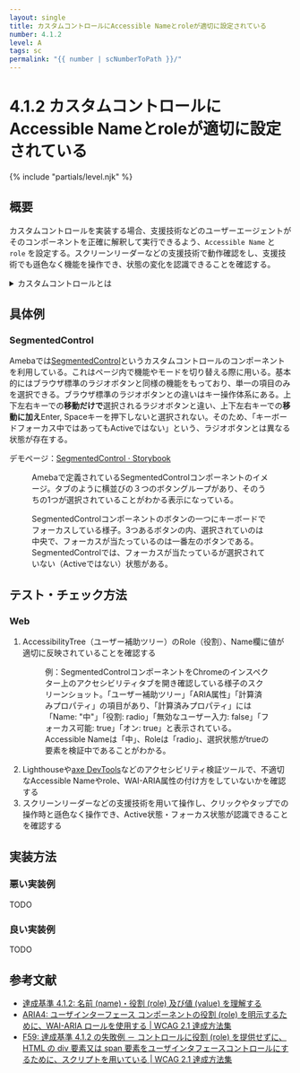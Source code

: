 ```yaml
---
layout: single
title: カスタムコントロールにAccessible Nameとroleが適切に設定されている
number: 4.1.2
level: A
tags: sc
permalink: "{{ number | scNumberToPath }}/"
---
```


# 4.1.2 カスタムコントロールにAccessible Nameとroleが適切に設定されている

{% include "partials/level.njk" %}

## 概要

カスタムコントロールを実装する場合、支援技術などのユーザーエージェントがそのコンポーネントを正確に解釈して実行できるよう、`Accessible Name` と `role` を設定する。スクリーンリーダーなどの支援技術で動作確認をし、支援技術でも遜色なく機能を操作でき、状態の変化を認識できることを確認する。

<details>
<summary>カスタムコントロールとは</summary>

カスタムコントロールとは、その言語が提供していない「独自のユーザーインタフェースコンポーネント」のことを指す。例えばタブ、 `<input type="checkbox">` を使わないチェックボックスなど。カスタムコントロールは、開発者が機能をスクリプトで実装する必要がある。

Webでは[WAI-ARIA](https://www.w3.org/TR/wai-aria/)を用いて実装することが多い。
</details>

## 具体例

### SegmentedControl

Amebaでは[SegmentedControl](https://ameba-spindle.web.app/?path=/docs/segmentedcontrol)というカスタムコントロールのコンポーネントを利用している。これはページ内で機能やモードを切り替える際に用いる。基本的にはブラウザ標準のラジオボタンと同様の機能をもっており、単一の項目のみを選択できる。ブラウザ標準のラジオボタンとの違いはキー操作体系にある。上下左右キーでの**移動だけで**選択されるラジオボタンと違い、上下左右キーでの**移動に加え**Enter, Spaceキーを押下しないと選択されない。そのため、「キーボードフォーカス中ではあってもActiveではない」という、ラジオボタンとは異なる状態が存在する。

デモページ：[SegmentedControl ⋅ Storybook](https://ameba-spindle.web.app/?path=/docs/segmentedcontrol)

<figure>
<img src="/img/4/1/2/segmented_control.png" alt="">
<figcaption>
Amebaで定義されているSegmentedControlコンポーネントのイメージ。タブのように横並びの３つのボタングループがあり、そのうちの1つが選択されていることがわかる表示になっている。
</figcaption>
</figure>
<figure>
<img src="/img/4/1/2/segmented_control_focused.png" alt="">
<figcaption>
SegmentedControlコンポーネントのボタンの一つにキーボードでフォーカスしている様子。3つあるボタンの内、選択されていのは中央で、フォーカスが当たっているのは一番左のボタンである。SegmentedControlでは、フォーカスが当たっているが選択されていない（Activeではない）状態がある。
</figcaption>
</figure>

## テスト・チェック方法

### Web

1. AccessibilityTree（ユーザー補助ツリー）のRole（役割）、Name欄に値が適切に反映されていることを確認する
    <figure>
    <img src="/img/4/1/2/web_test1.png" alt="">
    <figcaption>
    例：SegmentedControlコンポーネントをChromeのインスペクター上のアクセシビリティタブを開き確認している様子のスクリーンショット。「ユーザー補助ツリー」「ARIA属性」「計算済みプロパティ」の項目があり、「計算済みプロパティ」には「Name: "中"」「役割: radio」「無効なユーザー入力: false」「フォーカス可能: true」「オン: true」と表示されている。Accessible Nameは「中」、Roleは「radio」、選択状態がtrueの要素を検証中であることがわかる。
    </figcaption>
    </figure>
1. Lighthouseや[axe DevTools](https://chrome.google.com/webstore/detail/axe-devtools-web-accessib/lhdoppojpmngadmnindnejefpokejbdd)などのアクセシビリティ検証ツールで、不適切なAccessible Nameやrole、WAI-ARIA属性の付け方をしていないかを確認する
1. スクリーンリーダーなどの支援技術を用いて操作し、クリックやタップでの操作時と遜色なく操作でき、Active状態・フォーカス状態が認識できることを確認する

## 実装方法

### 悪い実装例

TODO

### 良い実装例

TODO

## 参考文献

- [達成基準 4.1.2: 名前 (name)・役割 (role) 及び値 (value) を理解する](https://waic.jp/docs/WCAG21/Understanding/name-role-value.html)
- [ARIA4: ユーザインターフェース コンポーネントの役割 (role) を明示するために、WAI-ARIA ロールを使用する | WCAG 2.1 達成方法集](https://waic.jp/docs/WCAG21/Techniques/aria/ARIA4)
- [F59: 達成基準 4.1.2 の失敗例 － コントロールに役割 (role) を提供せずに、HTML の div 要素又は span 要素をユーザインタフェースコントロールにするために、スクリプトを用いている | WCAG 2.1 達成方法集](https://waic.jp/docs/WCAG21/Techniques/failures/F59)
